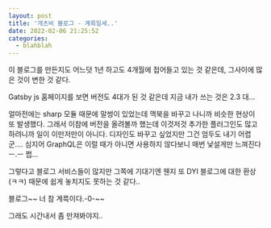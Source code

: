 ```yaml
---
layout: post
title: '개츠비 블로그 - 계륵일세..'
date: 2022-02-06 21:25:52
categories:
  - blahblah
---
```


이 블로그를 만든지도 어느덧 1년 하고도 4개월에 접어들고 있는 것 같은데, 그사이에 많은 것이 변한 것 같다.

Gatsby js 홈페이지를 보면 버전도 4대가 된 것 같은데 지금 내가 쓰는 것은 2.3 대...

얼마전에는 sharp 모듈 때문에 말썽이 있었는데 맥북을 바꾸고 나니까 비슷한 현상이 또 발생했다. 그래서 이참에 버전을 올려볼까 했는데 이것저것 추가한 플러그인도 많고 하려니까 일이 이만저만이 아니다. 디자인도 바꾸고 싶었지만 그건 엄두도 내기 어렵군.... 심지어 GraphQL은 이럴 때가 아니면 사용하지 않다보니 매번 낯설게만 느껴진다 ㅡ.ㅡ 쩝...

그렇다고 블로그 서비스들이 많지만 그쪽에 기대기엔 웬지 또 DYI 블로그에 대한 환상(ㅋㅋ) 때문에 쉽게 놓치지도 못하는 것 같다..

블로그~~ 너 참 계륵이다.-0-~~

그래도 시간내서 좀 만져봐야지..